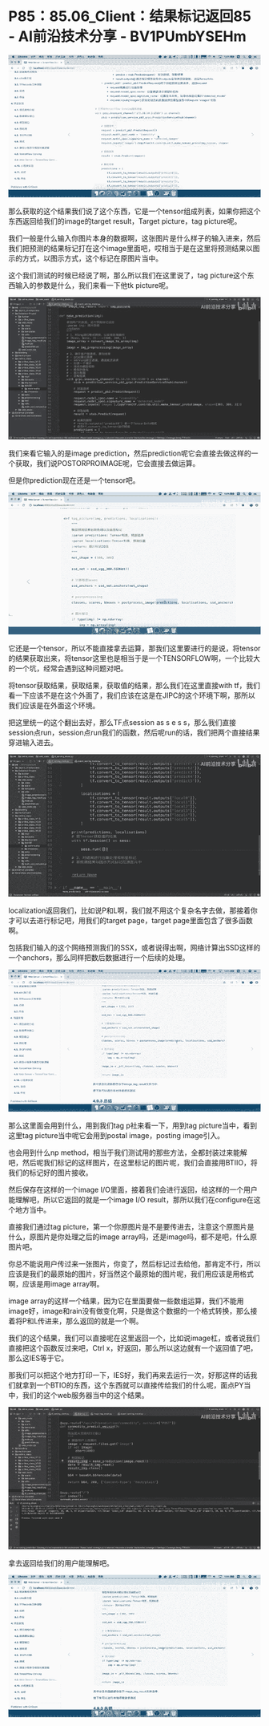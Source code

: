 # P85：85.06_Client：结果标记返回85 - AI前沿技术分享 - BV1PUmbYSEHm

![](img/a4c929f43f4de0852033b56dd8417d49_0.png)

那么获取的这个结果我们说了这个东西，它是一个tensor组成列表，如果你把这个东西返回给我们的image的target result，Target picture，tag picture呢。

我们一般是什么输入你图片本身的数据啊，这张图片是什么样子的输入进来，然后我们把预测的结果标记打在这个image里面吧，哎相当于是在这里将预测结果以图示的方式，以图示方式，这个标记在原图片当中。

这个我们测试的时候已经说了啊，那么所以我们在这里说了，tag picture这个东西输入的参数是什么，我们来看一下他tk picture呢。



![](img/a4c929f43f4de0852033b56dd8417d49_2.png)

我们来看它输入的是image prediction，然后prediction呢它会直接去做这样的一个获取，我们说POSTORPROIMAGE呢，它会直接去做运算。

但是你prediction现在还是一个tensor吧。

![](img/a4c929f43f4de0852033b56dd8417d49_4.png)

它还是一个tensor，所以不能直接拿去运算，那我们这里要进行的是说，将tensor的结果获取出来，将tensor这里也是相当于是一个TENSORFLOW啊，一个比较大的一个坑，经常会遇到这种问题对吧。

将tensor获取结果，获取结果，获取值的结果，那么我们在这里直接with tf，我们看一下应该不是在这个外面了，我们应该在这是在JIPC的这个环境下啊，那所以我们应该是在外面这个环境。

把这里统一的这个翻出去好，那么TF点session as s e s s，那么我们直接session点run，session点run我们的函数，然后呢run的话，我们把两个直接结果穿进输入进去。



![](img/a4c929f43f4de0852033b56dd8417d49_6.png)

localization返回我们，比如说P和L啊，我们就不用这个复杂名字去做，那接着你才可以去进行标记吧，用我们的target page，target page里面包含了很多函数啊。

包括我们输入的这个网络预测我们的SSX，或者说得出啊，网络计算出SSD这样的一个anchors，那么同样把数后数据进行一个后续的处理。



![](img/a4c929f43f4de0852033b56dd8417d49_8.png)

那么这里面会用到什么，用到我们tag p社来看一下，用到tag picture当中，看到这里tag picture当中呢它会用到postal image，posting image引入。

也会用到什么np method，相当于我们测试用的那些方法，全都封装过来能解吧，然后呢我们标记的这样图片，在这里标记的图片呢，我们会直接用BTIIO，将我们的标记好的图片接收。

然后保存在这样的一个image I/O里面，接着我们会进行返回，给这样的一个用户能理解吧，所以它返回的就是一个image I/O result，那所以我们在configure在这个地方当中。

直接我们通过tag picture，第一个你原图片是不是要传进去，注意这个原图片是什么，原图片是你处理之后的image array吗，还是image吗，都不是吧，什么原图片吧。

你总不能说用户传过来一张图片，你变了，然后标记过去给他，那肯定不行，所以应该是我们的最原始的图片，好当然这个最原始的图片呢，我们用应该是用格式啊，应该是用image array啊。

image array的这样一个结果，因为它在里面要做一些数组运算，我们不能用image好，image和rain没有做变化啊，只是做这个数据的一个格式转换，那么接着将P和L传进来，那么返回的就是一个啊。

我们的这个结果，我们可以直接呢在这里返回一个，比如说image杠，或者说我们直接把这个函数反过来吧，Ctrl x，好返回，那么所以这边就有一个返回值了吧，那么这IES等于它。

那我们可以把这个地方打印一下，IES好，我们再来去运行一次，好那这样的话我们就拿到一个BTIO的东西，这个东西就可以直接传给我们的什么呢，面点PY当中，我们的这个web服务器当中的这个结果。



![](img/a4c929f43f4de0852033b56dd8417d49_10.png)

拿去返回给我们的用户能理解吧。

![](img/a4c929f43f4de0852033b56dd8417d49_12.png)